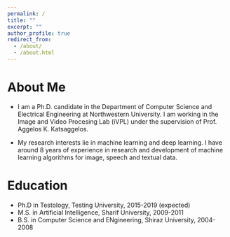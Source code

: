 ```yaml
---
permalink: /
title: ""
excerpt: ""
author_profile: true
redirect_from: 
  - /about/
  - /about.html
---
```


# About Me
* I am a Ph.D. candidate in the Department of Computer Science and Electrical Engineering at Northwestern University. I am working in the Image and Video Procesing Lab (iVPL) under the supervision of Prof. Aggelos K. Katsaggelos.

* My research interests lie in machine learning and deep learning. I have around 8 years of experience in research and development of machine learning algorithms for image, speech and textual data.


# Education
* Ph.D in Testology, Testing University, 2015-2019 (expected)
* M.S. in Artificial Intelligence, Sharif University, 2009-2011
* B.S. in Computer Science and ENgineering, Shiraz University, 2004-2008
